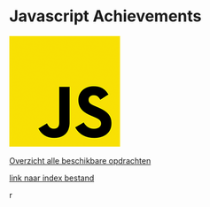 # Javascript Achievements

![](js.png)

[Overzicht alle beschikbare opdrachten](https://trello.com/b/xo5TJzFr/javascript-achievements)

[link naar index bestand](http://30859.hosts1.ma-cloud.nl/Javascript-Achievements/index.html)

r

